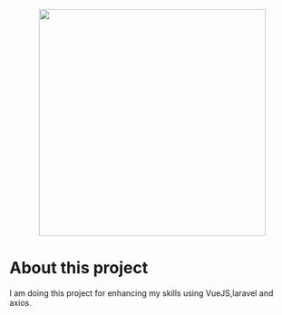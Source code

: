 <p align="center"><img src="https://res.cloudinary.com/dtfbvvkyp/image/upload/v1566331377/laravel-logolockup-cmyk-red.svg" width="400"></p>


# About this project

I am doing this project for enhancing my skills using VueJS,laravel and axios.  
